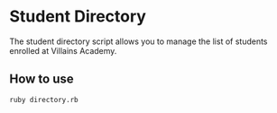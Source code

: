 # Student Directory #

The student directory script allows you to manage the list of students enrolled at Villains Academy. 

## How to use ##

```shell
ruby directory.rb
```